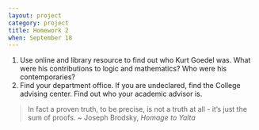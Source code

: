 ```yaml
---
layout: project
category: project
title: Homework 2
when: September 18
---
```

1. Use online and library resource to find out who Kurt Goedel was.  What were his contributions to logic and mathematics?  Who were his contemporaries?  
2. Find your department office.  If you are undeclared, find the College advising center.  Find out who your academic advisor is.

> In fact a proven truth, to be precise, is not a truth at all - it’s just the sum of proofs. ~ Joseph Brodsky, *Homage to Yalta*
